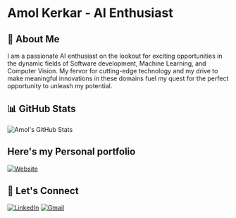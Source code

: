 # Amol Kerkar - AI Enthusiast
## 👋 About Me

I am a passionate AI enthusiast on the lookout for exciting opportunities in the dynamic fields of Software development, Machine Learning, and Computer Vision. My fervor for cutting-edge technology and my drive to make meaningful innovations in these domains fuel my quest for the perfect opportunity to unleash my potential.
 
## 📊 GitHub Stats

![Amol's GitHub Stats](https://github-readme-stats.vercel.app/api?username=amolkerkar&show_icons=true&hide_title=true&count_private=true&hide=issues,contribs)

## Here's my Personal portfolio
[![Website]()](https://amolkerkar.github.io)

## 🤖 Let's Connect

[![LinkedIn](https://img.shields.io/badge/LinkedIn-Connect-blue)](https://www.linkedin.com/in/amolkerkar/)
[![Gmail](https://img.shields.io/badge/Gmail-Connect-red)](mailto:amolkerkar2@gmail.com)





